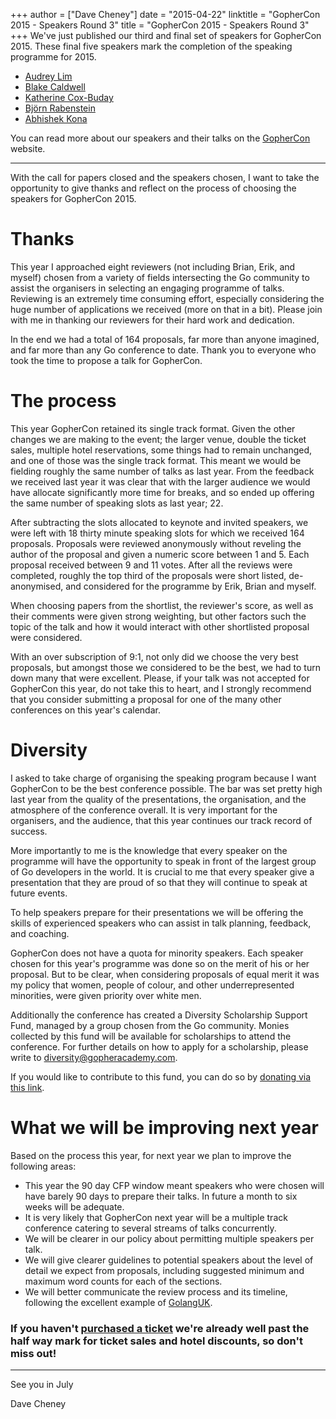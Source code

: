 +++
author = ["Dave Cheney"]
date = "2015-04-22"
linktitle = "GopherCon 2015 - Speakers Round 3"
title = "GopherCon 2015 - Speakers Round 3"
+++
We've just published our third and final set of speakers for GopherCon 2015. These final five speakers mark the completion of the speaking programme for 2015.

* <a href="http://gophercon.com/speakers/audrey-lim">Audrey Lim</a>
* <a href="http://gophercon.com/speakers/blake-caldwell">Blake Caldwell</a>
* <a href="http://gophercon.com/speakers/katherine-cox-buday">Katherine Cox-Buday</a>
* <a href="http://gophercon.com/speakers/bjorn-rabenstein">Björn Rabenstein</a>
* <a href="http://gophercon.com/speakers/abhishek-kona">Abhishek Kona</a>

You can read more about our speakers and their talks on the <a href="http://gophercon.com">GopherCon</a> website.

----

With the call for papers closed and the speakers chosen, I want to take the opportunity to give thanks and reflect on the process of choosing the speakers for GopherCon 2015.

# Thanks

This year I approached eight reviewers (not including Brian, Erik, and myself) chosen from a variety of fields intersecting the Go community to assist the organisers in selecting an engaging programme of talks. Reviewing is an extremely time consuming effort, especially considering the huge number of applications we received (more on that in a bit). Please join with me in thanking our reviewers for their hard work and dedication.

In the end we had a total of 164 proposals, far more than anyone imagined, and far more than any Go conference to date. Thank you to everyone who took the time to propose a talk for GopherCon.

# The process

This year GopherCon retained its single track format. Given the other changes we are making to the event; the larger venue, double the ticket sales, multiple hotel reservations, some things had to remain unchanged, and one of those was the single track format. This meant we would be fielding roughly the same number of talks as last year. From the feedback we received last year it was clear that with the larger audience we would have allocate significantly more time for breaks, and so ended up offering the same number of speaking slots as last year; 22.

After subtracting the slots allocated to keynote and invited speakers, we were left with 18 thirty minute speaking slots for which we received 164 proposals. Proposals were reviewed anonymously without reveling the author of the proposal and given a numeric score between 1 and 5. Each proposal received between 9 and 11 votes. After all the reviews were completed, roughly the top third of the proposals were short listed, de-anonymised, and considered for the programme by Erik, Brian and myself.

When choosing papers from the shortlist, the reviewer's score, as well as their comments were given strong weighting, but other factors such the topic of the talk and how it would interact with other shortlisted proposal were considered.

With an over subscription of 9:1, not only did we choose the very best proposals, but amongst those we considered to be the best, we had to turn down many that were excellent. Please, if your talk was not accepted for GopherCon this year, do not take this to heart, and I strongly recommend that you consider submitting a proposal for one of the many other conferences on this year's calendar.

# Diversity

I asked to take charge of organising the speaking program because I want GopherCon to be the best conference possible. The bar was set pretty high last year from the quality of the presentations, the organisation, and the atmosphere of the conference overall. It is very important for the organisers, and the audience, that this year continues our track record of success.

More importantly to me is the knowledge that every speaker on the programme will have the opportunity to speak in front of the largest group of Go developers in the world. It is crucial to me that every speaker give a presentation that they are proud of so that they will continue to speak at future events.

To help speakers prepare for their presentations we will be offering the skills of experienced speakers who can assist in talk planning, feedback, and coaching.

GopherCon does not have a quota for minority speakers. Each speaker chosen for this year's programme was done so on the merit of his or her proposal. But to be clear, when considering proposals of equal merit it was my policy that women, people of colour, and other underrepresented minorities, were given priority over white men.

Additionally the conference has created a Diversity Scholarship Support Fund, managed by a group chosen from the Go community. Monies collected by this fund will be available for scholarships to attend the conference. For further details on how to apply for a scholarship, please write to [diversity@gopheracademy.com](mailto:diversity@gophercon.com).

If you would like to contribute to this fund, you can do so by [donating via this link](https://ti.to/gophercon/gophercon-2015/with/bmhktj3apgi).

# What we will be improving next year

Based on the process this year, for next year we plan to improve the following areas:

- This year the 90 day CFP window meant speakers who were chosen will have barely 90 days to prepare their talks. In future a month to six weeks will be adequate.
- It is very likely that GopherCon next year will be a multiple track conference catering to several streams of talks concurrently.
- We will be clearer in our policy about permitting multiple speakers per talk.
- We will give clearer guidelines to potential speakers about the level of detail we expect from proposals, including suggested minimum and maximum word counts for each of the sections.
- We will better communicate the review process and its timeline, following the excellent example of [GolangUK](http://www.golanguk.com/speakers/).

### If you haven't <a href="https://ti.to/gophercon/gophercon-2015">purchased a ticket</a> we're already well past the half way mark for ticket sales and hotel discounts, so don't miss out!

----
See you in July

Dave Cheney
